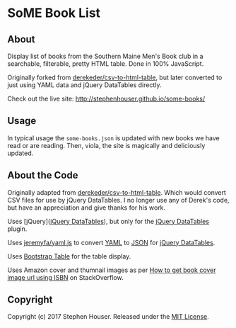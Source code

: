 # SoME Book List

## About
Display list of books from the Southern Maine Men's Book club in a searchable, filterable, pretty HTML table. Done in 100% JavaScript. 

Originally forked from [derekeder/csv-to-html-table](https://github.com/derekeder/csv-to-html-table), but later
converted to just using YAML data and jQuery DataTables directly.

Check out the live site: http://stephenhouser.github.io/some-books/

## Usage

In typical usage the `some-books.json` is updated with new books we have read or are reading. Then, viola, the site is magically and deliciously updated.

## About the Code

Originally adapted from [derekeder/csv-to-html-table](https://github.com/derekeder/csv-to-html-table). Which would convert CSV files for use by jQuery DataTables. I no longer use any of Derek's code, but have an appreciation and give thanks for his work.

Uses [jQuery]([jQuery DataTables](https://datatables.net)), but only for the [jQuery DataTables](https://datatables.net) plugin.

Uses [jeremyfa/yaml.js](https://github.com/jeremyfa/yaml.js) to convert [YAML](http://www.yaml.org) to [JSON](http://www.json.org) for [jQuery DataTables](https://datatables.net).

Uses [Bootstrap Table](http://bootstrap-table.wenzhixin.net.cn) for the table display.

Uses Amazon cover and thumnail images as per [How to get book cover image url using ISBN](http://stackoverflow.com/questions/33886418/how-to-get-book-cover-image-url-using-isbn) on StackOverflow.

## Copyright

Copyright (c) 2017 Stephen Houser. Released under the [MIT License](https://github.com/stephenhouser/some-books/blob/master/LICENSE).